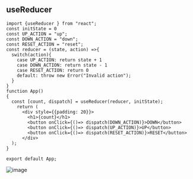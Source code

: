 ## useReducer
```
import {useReducer } from "react";
const initState = 0
const UP_ACTION = "up";
const DOWN_ACTION = "down";
const RESET_ACTION = "reset";
const reducer = (state, action) =>{
  switch(action){
    case UP_ACTION: return state + 1
    case DOWN_ACTION: return state - 1
    case RESET_ACTION: return 0
    default: throw new Error("Invalid action");
  }
}
function App() 
{
  const [count, dispatch] = useReducer(reducer, initState);
    return (
      <div style={{padding: 20}}>
        <h1>{count}</h1>
        <button onClick={()=> dispatch(DOWN_ACTION)}>DOWN</button>
        <button onClick={()=> dispatch(UP_ACTION)}>UP</button>
        <button onClick={()=> dispatch(RESET_ACTION)}>RESET</button>
      </div>
  );
}

export default App;

```
![image](https://user-images.githubusercontent.com/59383987/176338360-edaecd46-813d-4e62-9c6c-6ef5f8c71841.png)
